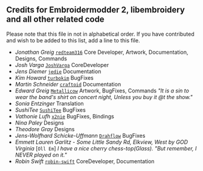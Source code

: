 ## Credits for Embroidermodder 2, libembroidery and all other related code

Please note that this file in not in alphabetical order. If you have contributed
and wish to be added to this list, add a line to this file.

* *Jonathan Greig* [`redteam316`](https://github.com/redteam316) Core Developer, Artwork, Documentation, Designs, Commands
* *Josh Varga* [`JoshVarga`](https://github.com/JoshVarga) CoreDeveloper
* *Jens Diemer* [`jedie`](https://github.com/jedie) Documentation
* *Kim Howard* [`turbokim`](https://github.com/turbokim) BugFixes
* *Martin Schneider* [`craftoid`](https://github.com/craftoid) Documentation
* *Edward Greig* [`Metallicow`](https://github.com/Metallicow) Artwork, BugFixes, Commands *"It is a sin to wear the band's shirt on concert night, Unless you buy it @t the show."*
* *Sonia Entzinger* Translation
* *SushiTee* [`SushiTee`](https://github.com/SushiTee) BugFixes
* *Vathonie Lufh* [`x2nie`](https://github.com/x2nie) BugFixes, Bindings
* *Nina Paley* Designs
* *Theodore Gray* Designs
* *Jens-Wolfhard Schicke-Uffmann* [`Drahflow`](https://github.com/) BugFixes
* *Emmett Lauren Garlitz - Some Little Sandy Rd, Elkview, West by GOD Virginia*
[`Oll Em`] _I have a nice cherry chess-top(Glass). "But remember, I NEVER played on it."_
* *Robin Swift* [`robin-swift`](https://github.com/robin-swift) CoreDeveloper, Documentation
